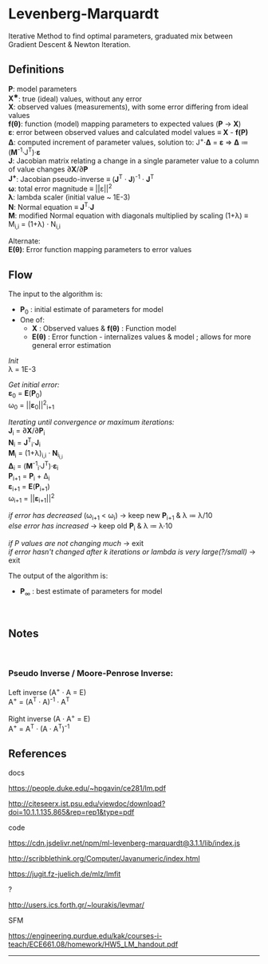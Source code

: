 # Levenberg-Marquardt

Iterative Method to find optimal parameters, graduated mix between Gradient Descent & Newton Iteration.
<br/>


## Definitions

**P**: model parameters 
<br/>
**X<sup>&lowast;</sup>**: true (ideal) values, without any error
<br/>
**X**: observed values (measurements), with some error differing from ideal values
<br/>
**f(&theta;)**: function (model) mapping parameters to expected values (**P** &rarr; **X**)
<br/>
**&epsilon;**: error between observed values and calculated model values &equiv; **X** - **f(P)**
<br/>
**&Delta;**: computed increment of parameter values, solution to: J<sup>+</sup>&middot;**&Delta;** = **&epsilon;** &rArr; **&Delta;** &colone; (**M**<sup>-1</sup>&middot;J<sup>T</sup>)&middot;**&epsilon;**
<br/>
**J**: Jacobian matrix relating a change in a single parameter value to a column of value changes &part;**X**/&part;**P**
<br/>
**J<sup>+</sup>**: Jacobian pseudo-inverse &equiv; (**J**<sup>T</sup> &middot; **J**)<sup>-1</sup> &middot; **J**<sup>T</sup>
<br/>
**&omega;**: total error magnitude &equiv; ||&epsilon;||<sup>2</sup>
<br/>
**&lambda;**: lambda scaler (initial value ~ 1E-3)
<br/>
**N**: Normal equation &equiv; **J**<sup>T</sup>&middot;**J**
<br/>
**M**: modified Normal equation with diagonals multiplied by scaling (1+&lambda;) &equiv; M<sub>i,i</sub> = (1+&lambda;) &middot; N<sub>i,i</sub>
<br/>

Alternate:
<br/>
**E(&theta;)**: Error function mapping parameters to error values
<br/>



## Flow

The input to the algorithm is:
- **P**<sub>0</sub> : initial estimate of parameters for model
- One of:
	- **X** : Observed values & **f(&theta;)** : Function model
	- **E(&theta;)** : Error function - internalizes values & model ; allows for more general error estimation

_Init_
<br/>
&lambda; = 1E-3

_Get initial error:_
<br/>
**&epsilon;**<sub>0</sub> = **E**(**P**<sub>0</sub>)
<br/>
&omega;<sub>0</sub>  = ||**&epsilon;**<sub>0</sub>||<sup>2</sup><sub>i+1</sub> 
<br/>

_Iterating until convergence or maximum iterations:_
<br/>
**J**<sub>i</sub> = &part;**X**/&part;**P**<sub>i</sub>
<br/>
**N**<sub>i</sub> = **J**<sup>T</sup><sub>i</sub>&middot;**J**<sub>i</sub>
<br/>
**M**<sub>i</sub> = (1+&lambda;)<sub>i,i</sub> &middot; **N**<sub>i<sub>i,i</sub></sub>
<br/>
**&Delta;**<sub>i</sub> = (**M**<sup>-1</sup><sub>i</sub>&middot;J<sup>T</sup>)&middot;**&epsilon;**<sub>i</sub>
<br/>
**P**<sub>i+1</sub> = **P**<sub>i</sub> + &Delta;<sub>i</sub>
<br/>
**&epsilon;**<sub>i+1</sub> = **E**(**P**<sub>i+1</sub>)
<br/>
&omega;<sub>i+1</sub>  = ||**&epsilon;**<sub>i+1</sub>||<sup>2</sup>
<br/>

_if error has decreased_ (&omega;<sub>i+1</sub> &lt; &omega;<sub>i</sub>) &rarr; keep new **P**<sub>i+1</sub> & &lambda; &colone; &lambda;/10
<br/>
_else error has increased_ &rarr; keep old **P**<sub>i</sub> & &lambda; &colone; &lambda;&middot;10
<br/>

_if P values are not changing much_ &rarr; exit
<br/>
_if error hasn't changed after k iterations or lambda is very large(?/small)_ &rarr; exit
<br/>


The output of the algorithm is:
- **P**<sub>&infin;</sub> : best estimate of parameters for model
<br/>




## Notes

<br/>






### Pseudo Inverse / Moore-Penrose Inverse:

Left inverse (A<sup>+</sup> &middot; A = E)
<br/>
A<sup>+</sup> = (A<sup>T</sup> &middot; A)<sup>-1</sup> &middot; A<sup>T</sup>


Right inverse (A &middot; A<sup>+</sup> = E)
<br/>
A<sup>+</sup> = A<sup>T</sup> &middot; (A &middot; A<sup>T</sup>)<sup>-1</sup>












## References

docs

https://people.duke.edu/~hpgavin/ce281/lm.pdf

http://citeseerx.ist.psu.edu/viewdoc/download?doi=10.1.1.135.865&rep=rep1&type=pdf



code

https://cdn.jsdelivr.net/npm/ml-levenberg-marquardt@3.1.1/lib/index.js

http://scribblethink.org/Computer/Javanumeric/index.html

https://jugit.fz-juelich.de/mlz/lmfit


?

http://users.ics.forth.gr/~lourakis/levmar/


SFM

https://engineering.purdue.edu/kak/courses-i-teach/ECE661.08/homework/HW5_LM_handout.pdf





---

